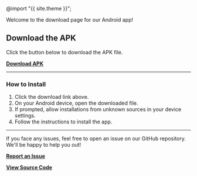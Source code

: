 @import "{{ site.theme }}";

Welcome to the download page for our Android app!

## Download the APK
Click the button below to download the APK file.

[**Download APK**](my-app.apk)

---

### How to Install
1. Click the download link above.
2. On your Android device, open the downloaded file.
3. If prompted, allow installations from unknown sources in your device settings.
4. Follow the instructions to install the app.

---

If you face any issues, feel free to open an issue on our GitHub repository. We'll be happy to help you out!

[**Report an Issue**](https://github.com/s0han24/FluffyCandiesYogaGuide/issues)
    
[**View Source Code**](https://github.com/s0han24/FluffyCandiesYogaGuide/)